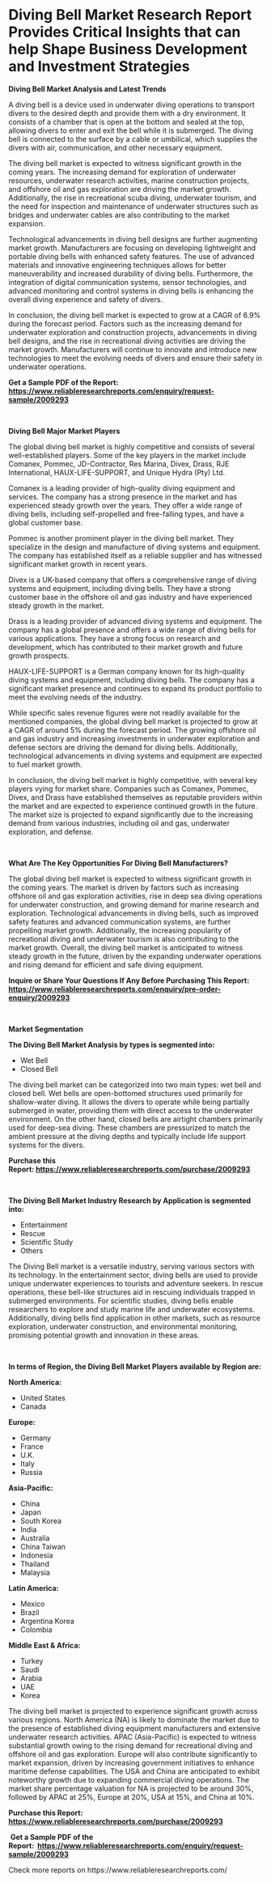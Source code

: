 <p><h1>Diving Bell Market Research Report Provides Critical Insights that can help Shape Business Development and Investment Strategies</h1></p><p><strong>Diving Bell Market Analysis and Latest Trends</strong></p>
<p><p>A diving bell is a device used in underwater diving operations to transport divers to the desired depth and provide them with a dry environment. It consists of a chamber that is open at the bottom and sealed at the top, allowing divers to enter and exit the bell while it is submerged. The diving bell is connected to the surface by a cable or umbilical, which supplies the divers with air, communication, and other necessary equipment.</p><p>The diving bell market is expected to witness significant growth in the coming years. The increasing demand for exploration of underwater resources, underwater research activities, marine construction projects, and offshore oil and gas exploration are driving the market growth. Additionally, the rise in recreational scuba diving, underwater tourism, and the need for inspection and maintenance of underwater structures such as bridges and underwater cables are also contributing to the market expansion.</p><p>Technological advancements in diving bell designs are further augmenting market growth. Manufacturers are focusing on developing lightweight and portable diving bells with enhanced safety features. The use of advanced materials and innovative engineering techniques allows for better maneuverability and increased durability of diving bells. Furthermore, the integration of digital communication systems, sensor technologies, and advanced monitoring and control systems in diving bells is enhancing the overall diving experience and safety of divers.</p><p>In conclusion, the diving bell market is expected to grow at a CAGR of 6.9% during the forecast period. Factors such as the increasing demand for underwater exploration and construction projects, advancements in diving bell designs, and the rise in recreational diving activities are driving the market growth. Manufacturers will continue to innovate and introduce new technologies to meet the evolving needs of divers and ensure their safety in underwater operations.</p></p>
<p><strong>Get a Sample PDF of the Report:&nbsp; <a href="https://www.reliableresearchreports.com/enquiry/request-sample/2009293">https://www.reliableresearchreports.com/enquiry/request-sample/2009293</a></strong></p>
<p>&nbsp;</p>
<p><strong>Diving Bell Major Market Players</strong></p>
<p><p>The global diving bell market is highly competitive and consists of several well-established players. Some of the key players in the market include Comanex, Pommec, JD-Contractor, Res Marina, Divex, Drass, RJE International, HAUX-LIFE-SUPPORT, and Unique Hydra (Pty) Ltd.</p><p>Comanex is a leading provider of high-quality diving equipment and services. The company has a strong presence in the market and has experienced steady growth over the years. They offer a wide range of diving bells, including self-propelled and free-falling types, and have a global customer base.</p><p>Pommec is another prominent player in the diving bell market. They specialize in the design and manufacture of diving systems and equipment. The company has established itself as a reliable supplier and has witnessed significant market growth in recent years.</p><p>Divex is a UK-based company that offers a comprehensive range of diving systems and equipment, including diving bells. They have a strong customer base in the offshore oil and gas industry and have experienced steady growth in the market.</p><p>Drass is a leading provider of advanced diving systems and equipment. The company has a global presence and offers a wide range of diving bells for various applications. They have a strong focus on research and development, which has contributed to their market growth and future growth prospects.</p><p>HAUX-LIFE-SUPPORT is a German company known for its high-quality diving systems and equipment, including diving bells. The company has a significant market presence and continues to expand its product portfolio to meet the evolving needs of the industry.</p><p>While specific sales revenue figures were not readily available for the mentioned companies, the global diving bell market is projected to grow at a CAGR of around 5% during the forecast period. The growing offshore oil and gas industry and increasing investments in underwater exploration and defense sectors are driving the demand for diving bells. Additionally, technological advancements in diving systems and equipment are expected to fuel market growth.</p><p>In conclusion, the diving bell market is highly competitive, with several key players vying for market share. Companies such as Comanex, Pommec, Divex, and Drass have established themselves as reputable providers within the market and are expected to experience continued growth in the future. The market size is projected to expand significantly due to the increasing demand from various industries, including oil and gas, underwater exploration, and defense.</p></p>
<p>&nbsp;</p>
<p><strong>What Are The Key Opportunities For Diving Bell Manufacturers?</strong></p>
<p><p>The global diving bell market is expected to witness significant growth in the coming years. The market is driven by factors such as increasing offshore oil and gas exploration activities, rise in deep sea diving operations for underwater construction, and growing demand for marine research and exploration. Technological advancements in diving bells, such as improved safety features and advanced communication systems, are further propelling market growth. Additionally, the increasing popularity of recreational diving and underwater tourism is also contributing to the market growth. Overall, the diving bell market is anticipated to witness steady growth in the future, driven by the expanding underwater operations and rising demand for efficient and safe diving equipment.</p></p>
<p><strong>Inquire or Share Your Questions If Any Before Purchasing This Report: <a href="https://www.reliableresearchreports.com/enquiry/pre-order-enquiry/2009293">https://www.reliableresearchreports.com/enquiry/pre-order-enquiry/2009293</a></strong></p>
<p>&nbsp;</p>
<p><strong>Market Segmentation</strong></p>
<p><strong>The Diving Bell Market Analysis by types is segmented into:</strong></p>
<p><ul><li>Wet Bell</li><li>Closed Bell</li></ul></p>
<p><p>The diving bell market can be categorized into two main types: wet bell and closed bell. Wet bells are open-bottomed structures used primarily for shallow-water diving. It allows the divers to operate while being partially submerged in water, providing them with direct access to the underwater environment. On the other hand, closed bells are airtight chambers primarily used for deep-sea diving. These chambers are pressurized to match the ambient pressure at the diving depths and typically include life support systems for the divers.</p></p>
<p><strong>Purchase this Report:&nbsp;<a href="https://www.reliableresearchreports.com/purchase/2009293">https://www.reliableresearchreports.com/purchase/2009293</a></strong></p>
<p>&nbsp;</p>
<p><strong>The Diving Bell Market Industry Research by Application is segmented into:</strong></p>
<p><ul><li>Entertainment</li><li>Rescue</li><li>Scientific Study</li><li>Others</li></ul></p>
<p><p>The Diving Bell market is a versatile industry, serving various sectors with its technology. In the entertainment sector, diving bells are used to provide unique underwater experiences to tourists and adventure seekers. In rescue operations, these bell-like structures aid in rescuing individuals trapped in submerged environments. For scientific studies, diving bells enable researchers to explore and study marine life and underwater ecosystems. Additionally, diving bells find application in other markets, such as resource exploration, underwater construction, and environmental monitoring, promising potential growth and innovation in these areas.</p></p>
<p>&nbsp;</p>
<p><strong>In terms of Region, the Diving Bell Market Players available by Region are:</strong></p>
<p>
    <p> <strong> North America: </strong>
        <ul>
            <li>United States</li>
            <li>Canada</li>
        </ul>
        </p> 
    <p> <strong> Europe: </strong>
        <ul>
            <li>Germany</li>
            <li>France</li>
            <li>U.K.</li>
            <li>Italy</li>
            <li>Russia</li>
        </ul>
        </p> 
    <p> <strong> Asia-Pacific: </strong>
        <ul>
            <li>China</li>
            <li>Japan</li>
            <li>South Korea</li>
            <li>India</li>
            <li>Australia</li>
            <li>China Taiwan</li>
            <li>Indonesia</li>
            <li>Thailand</li>
            <li>Malaysia</li>
        </ul>
        </p> 
    <p> <strong> Latin America: </strong>
        <ul>
            <li>Mexico</li>
            <li>Brazil</li>
            <li>Argentina Korea</li>
            <li>Colombia</li>
        </ul>
        </p> 
    <p> <strong> Middle East & Africa: </strong>
        <ul>
            <li>Turkey</li>
            <li>Saudi</li>
            <li>Arabia</li>
            <li>UAE</li>
            <li>Korea</li>
        </ul>
    </p>
    </p>
<p><p>The diving bell market is projected to experience significant growth across various regions. North America (NA) is likely to dominate the market due to the presence of established diving equipment manufacturers and extensive underwater research activities. APAC (Asia-Pacific) is expected to witness substantial growth owing to the rising demand for recreational diving and offshore oil and gas exploration. Europe will also contribute significantly to market expansion, driven by increasing government initiatives to enhance maritime defense capabilities. The USA and China are anticipated to exhibit noteworthy growth due to expanding commercial diving operations. The market share percentage valuation for NA is projected to be around 30%, followed by APAC at 25%, Europe at 20%, USA at 15%, and China at 10%.</p></p>
<p><strong>Purchase this Report: <a href="https://www.reliableresearchreports.com/purchase/2009293">https://www.reliableresearchreports.com/purchase/2009293</a></strong></p>
<p>&nbsp;<strong>Get a Sample PDF of the Report:&nbsp;&nbsp;<a href="https://www.reliableresearchreports.com/enquiry/request-sample/2009293">https://www.reliableresearchreports.com/enquiry/request-sample/2009293</a></strong></p>
<p><strong></strong></p>
<p>Check more reports on https://www.reliableresearchreports.com/</p>